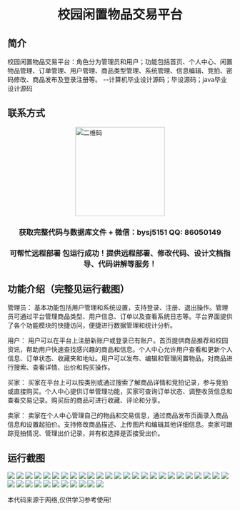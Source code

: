 <p><h1 align="center">校园闲置物品交易平台</h1></p>

## 简介
校园闲置物品交易平台：角色分为管理员和用户；功能包括首页、个人中心、闲置物品管理、订单管理、用户管理、商品类型管理、系统管理、信息编辑、竞拍、密码修改、商品发布及登录注册等。    --计算机毕业设计源码；毕设源码；java毕业设计源码


## 联系方式
<img src="https://bs-1329754181.cos.ap-shanghai.myqcloud.com/wx.jpg" alt="二维码" style="display: block; margin: 0 auto;" width="200px">
<p><h3 align="center">获取完整代码与数据库文件 + 微信：bysj5151 QQ: 86050149</h3></p>
<p><h3 align="center">可帮忙远程部署 包运行成功！提供远程部署、修改代码、设计文档指导、代码讲解等服务！</h3></p>

## 功能介绍（完整见运行截图）
管理员： 基本功能包括用户管理和系统设置，支持登录、注册、退出操作。管理员可通过平台管理商品类型、用户信息、订单以及查看系统日志等。平台界面提供了各个功能模块的快捷访问，便捷进行数据管理和统计分析。

用户： 用户可以在平台上注册新账户或登录已有账户。首页提供商品推荐和校园资讯，帮助用户快速查找感兴趣的商品和信息。个人中心允许用户查看和更新个人信息、订单状态、收藏夹和地址。用户可以发布、编辑和管理闲置物品，对商品进行搜索、查看详情、出价和购买操作。

买家： 买家在平台上可以按类别或通过搜索了解商品详情和竞拍记录，参与竞拍或直接购买。个人中心提供订单管理功能，买家可查询订单状态、调整收货信息和查看交易记录。购买后的商品可进行收藏、评论和分享。

卖家： 卖家在个人中心管理自己的物品和交易信息，通过商品发布页面录入商品信息和设置起拍价。支持修改商品描述、上传图片和编辑其他详细信息。卖家可跟踪竞拍情况、管理出价记录，并有权选择是否接受出价。


## 运行截图
![](https://bs-1329754181.cos.ap-shanghai.myqcloud.com/ssm/CampusIdleItemsTradingPlatform/img/001.jpg)
![](https://bs-1329754181.cos.ap-shanghai.myqcloud.com/ssm/CampusIdleItemsTradingPlatform/img/002.jpg)
![](https://bs-1329754181.cos.ap-shanghai.myqcloud.com/ssm/CampusIdleItemsTradingPlatform/img/003.jpg)
![](https://bs-1329754181.cos.ap-shanghai.myqcloud.com/ssm/CampusIdleItemsTradingPlatform/img/004.jpg)
![](https://bs-1329754181.cos.ap-shanghai.myqcloud.com/ssm/CampusIdleItemsTradingPlatform/img/005.jpg)
![](https://bs-1329754181.cos.ap-shanghai.myqcloud.com/ssm/CampusIdleItemsTradingPlatform/img/006.jpg)
![](https://bs-1329754181.cos.ap-shanghai.myqcloud.com/ssm/CampusIdleItemsTradingPlatform/img/007.jpg)
![](https://bs-1329754181.cos.ap-shanghai.myqcloud.com/ssm/CampusIdleItemsTradingPlatform/img/008.jpg)
![](https://bs-1329754181.cos.ap-shanghai.myqcloud.com/ssm/CampusIdleItemsTradingPlatform/img/009.jpg)
![](https://bs-1329754181.cos.ap-shanghai.myqcloud.com/ssm/CampusIdleItemsTradingPlatform/img/010.jpg)
![](https://bs-1329754181.cos.ap-shanghai.myqcloud.com/ssm/CampusIdleItemsTradingPlatform/img/011.jpg)
![](https://bs-1329754181.cos.ap-shanghai.myqcloud.com/ssm/CampusIdleItemsTradingPlatform/img/012.jpg)
![](https://bs-1329754181.cos.ap-shanghai.myqcloud.com/ssm/CampusIdleItemsTradingPlatform/img/013.jpg)
![](https://bs-1329754181.cos.ap-shanghai.myqcloud.com/ssm/CampusIdleItemsTradingPlatform/img/014.jpg)
![](https://bs-1329754181.cos.ap-shanghai.myqcloud.com/ssm/CampusIdleItemsTradingPlatform/img/015.jpg)
![](https://bs-1329754181.cos.ap-shanghai.myqcloud.com/ssm/CampusIdleItemsTradingPlatform/img/016.jpg)
![](https://bs-1329754181.cos.ap-shanghai.myqcloud.com/ssm/CampusIdleItemsTradingPlatform/img/017.jpg)
![](https://bs-1329754181.cos.ap-shanghai.myqcloud.com/ssm/CampusIdleItemsTradingPlatform/img/018.jpg)
![](https://bs-1329754181.cos.ap-shanghai.myqcloud.com/ssm/CampusIdleItemsTradingPlatform/img/019.jpg)
![](https://bs-1329754181.cos.ap-shanghai.myqcloud.com/ssm/CampusIdleItemsTradingPlatform/img/020.jpg)
![](https://bs-1329754181.cos.ap-shanghai.myqcloud.com/ssm/CampusIdleItemsTradingPlatform/img/021.jpg)
![](https://bs-1329754181.cos.ap-shanghai.myqcloud.com/ssm/CampusIdleItemsTradingPlatform/img/022.jpg)
![](https://bs-1329754181.cos.ap-shanghai.myqcloud.com/ssm/CampusIdleItemsTradingPlatform/img/023.jpg)
![](https://bs-1329754181.cos.ap-shanghai.myqcloud.com/ssm/CampusIdleItemsTradingPlatform/img/024.jpg)
![](https://bs-1329754181.cos.ap-shanghai.myqcloud.com/ssm/CampusIdleItemsTradingPlatform/img/025.jpg)
![](https://bs-1329754181.cos.ap-shanghai.myqcloud.com/ssm/CampusIdleItemsTradingPlatform/img/026.jpg)
![](https://bs-1329754181.cos.ap-shanghai.myqcloud.com/ssm/CampusIdleItemsTradingPlatform/img/027.jpg)
![](https://bs-1329754181.cos.ap-shanghai.myqcloud.com/ssm/CampusIdleItemsTradingPlatform/img/028.jpg)
![](https://bs-1329754181.cos.ap-shanghai.myqcloud.com/ssm/CampusIdleItemsTradingPlatform/img/029.jpg)
![](https://bs-1329754181.cos.ap-shanghai.myqcloud.com/ssm/CampusIdleItemsTradingPlatform/img/030.jpg)
![](https://bs-1329754181.cos.ap-shanghai.myqcloud.com/ssm/CampusIdleItemsTradingPlatform/img/031.jpg)
![](https://bs-1329754181.cos.ap-shanghai.myqcloud.com/ssm/CampusIdleItemsTradingPlatform/img/032.jpg)
![](https://bs-1329754181.cos.ap-shanghai.myqcloud.com/ssm/CampusIdleItemsTradingPlatform/img/033.jpg)
![](https://bs-1329754181.cos.ap-shanghai.myqcloud.com/ssm/CampusIdleItemsTradingPlatform/img/034.jpg)
![](https://bs-1329754181.cos.ap-shanghai.myqcloud.com/ssm/CampusIdleItemsTradingPlatform/img/035.jpg)
![](https://bs-1329754181.cos.ap-shanghai.myqcloud.com/ssm/CampusIdleItemsTradingPlatform/img/036.jpg)

<p>本代码来源于网络,仅供学习参考使用!</p>
